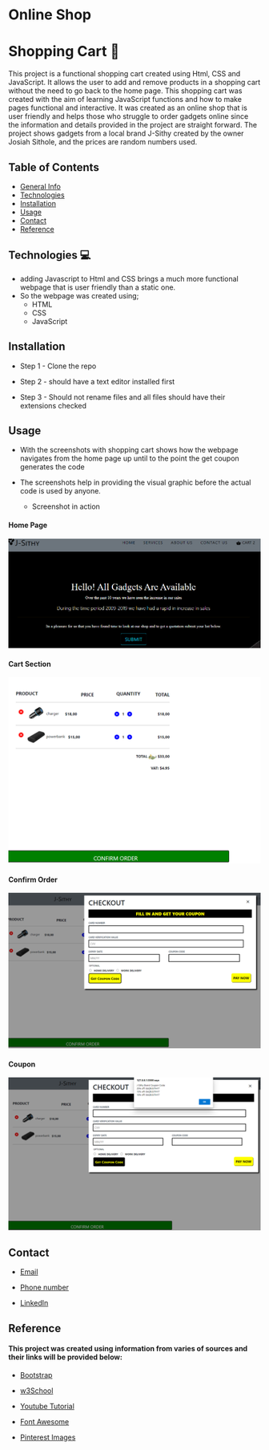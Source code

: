 # Online Shop

# Shopping Cart 🛒 
 This project is a functional shopping cart created using Html, CSS and JavaScript. 
 It allows the user to add and remove products in a shopping cart without the need to go back to the home page. 
 This shopping cart was created with the aim of learning JavaScript functions and how to make pages functional and interactive. 
 It was created as an online shop  that is user friendly and helps those who struggle to order gadgets online since the information and details provided in the project are         straight forward. 
 The project shows gadgets from a local brand J-Sithy created by the owner Josiah Sithole, and the prices are random numbers used.  

 ## Table of Contents 

   * [General Info](#capstone2-)
   * [Technologies](#technologies)   
   * [Installation](#installation)
   * [Usage](#usage)   
   * [Contact](#contact)  
   * [Reference](#reference)
 
 ## Technologies 💻 
  
   * adding Javascript to Html and CSS brings a much more functional webpage that is user friendly than a static one. 
   * So the webpage was created using;
     - HTML         
     - CSS     
     - JavaScript

 ## Installation
  
   * Step 1 - Clone the repo
   
   * Step 2 - should have a text editor installed first
   
   * Step 3 - Should not rename files and all files should have their extensions checked 

  ## Usage 

  * With the screenshots with shopping cart shows how the webpage navigates from the home page up until to the point the get coupon generates the code
  * The screenshots help in providing the visual graphic before the actual code is used by anyone.
  
    - Screenshot in action
   #### Home Page
   ![First step: Home Page](https://github.com/Josiah-Sithole/Capstone2-/blob/main/images/homepage.png)
  
   #### Cart Section 
   ![Second Step: Cart Section](https://github.com/Josiah-Sithole/Capstone2-/blob/main/images/cartSection.png)
  
   #### Confirm Order 
   ![Third Step: Confirm Order Clicked](https://github.com/Josiah-Sithole/Capstone2-/blob/main/images/confirmOrder.png)
  
   #### Coupon
   ![Fourth Step: Coupon Code generated](https://github.com/Josiah-Sithole/Capstone2-/blob/main/images/coupon.png)

  ## Contact

  * [Email](sitholejosiah7@gmail.com)
  
  * [Phone number](+27603191619)
  
  * [LinkedIn](https://www.linkedin.com/in/josiah-sithole-40480b222/)
     
  ## Reference
  
  #### This project was created using information from varies of sources and their links will be provided below:
  
  * [Bootstrap](https://getbootstrap.com/docs/5.1/getting-started/introduction/)
  
  * [w3School](https://www.w3schools.com/js/)
  
  * [Youtube Tutorial](https://www.youtube.com/watch?v=023Psne_-_4&t=1500s)
  
  * [Font Awesome](https://fontawesome.com/)
  
  * [Pinterest Images](https://za.pinterest.com/) 


